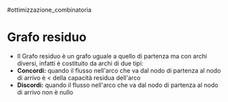 #ottimizzazione_combinatoria 
# Grafo residuo
- Il Grafo residuo è un grafo uguale a quello di partenza ma con archi diversi, infatti è costituito da archi di due tipi:
- **Concordi:** quando il flusso nell'arco che va dal nodo di partenza al nodo di arrivo è < della capacità residua dell'arco
- **Discordi:** quando il flusso nell'arco che va dal nodo di partenza al nodo di arrivo non è nullo